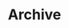 ---
title: "Archive"
description: "All the bills, decrees, proceedings, and more on this website — listed in reverse-chronological order."
layout: "archives"
---
